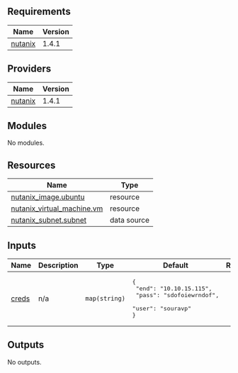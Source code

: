 ## Requirements

| Name | Version |
|------|---------|
| <a name="requirement_nutanix"></a> [nutanix](#requirement\_nutanix) | 1.4.1 |

## Providers

| Name | Version |
|------|---------|
| <a name="provider_nutanix"></a> [nutanix](#provider\_nutanix) | 1.4.1 |

## Modules

No modules.

## Resources

| Name | Type |
|------|------|
| [nutanix_image.ubuntu](https://registry.terraform.io/providers/nutanix/nutanix/1.4.1/docs/resources/image) | resource |
| [nutanix_virtual_machine.vm](https://registry.terraform.io/providers/nutanix/nutanix/1.4.1/docs/resources/virtual_machine) | resource |
| [nutanix_subnet.subnet](https://registry.terraform.io/providers/nutanix/nutanix/1.4.1/docs/data-sources/subnet) | data source |

## Inputs

| Name | Description | Type | Default | Required |
|------|-------------|------|---------|:--------:|
| <a name="input_creds"></a> [creds](#input\_creds) | n/a | `map(string)` | <pre>{<br>  "end": "10.10.15.115",<br>  "pass": "sdofoiewrndof",<br>  "user": "souravp"<br>}</pre> | no |

## Outputs

No outputs.
